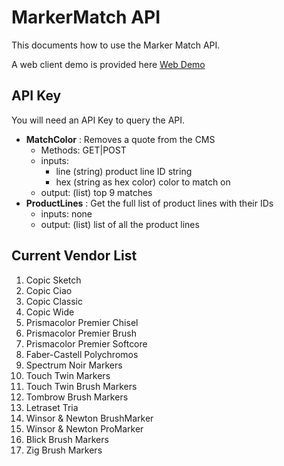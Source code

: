 # MarkerMatch API

This documents how to use the Marker Match API.

A web client demo is provided here
[Web Demo](https://www.raydreams.com/Home/Color)

## API Key
You will need an API Key to query the API.

* **MatchColor** : Removes a quote from the CMS
	* Methods: GET|POST
	* inputs:
		* line (string) product line ID string
        * hex (string as hex color) color to match on
	* output: (list) top 9 matches
* **ProductLines** : Get the full list of product lines with their IDs
    * inputs: none
    * output: (list) list of all the product lines

## Current Vendor List

1. Copic Sketch
2. Copic Ciao
3. Copic Classic
4. Copic Wide
5. Prismacolor Premier Chisel
6. Prismacolor Premier Brush
7. Prismacolor Premier Softcore
8. Faber-Castell Polychromos
9. Spectrum Noir Markers
10. Touch Twin Markers
11. Touch Twin Brush Markers
12. Tombrow Brush Markers
13. Letraset Tria
14. Winsor & Newton BrushMarker
15. Winsor & Newton ProMarker
16. Blick Brush Markers
17. Zig Brush Markers

